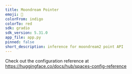 ```yaml
---
title: Moondream Pointer
emoji: 🦀
colorFrom: indigo
colorTo: red
sdk: gradio
sdk_version: 5.31.0
app_file: app.py
pinned: false
short_description: inference for moondream2 point API
---
```


Check out the configuration reference at https://huggingface.co/docs/hub/spaces-config-reference
